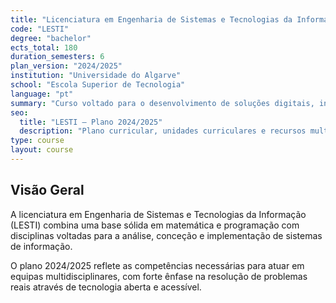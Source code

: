 ```yaml
---
title: "Licenciatura em Engenharia de Sistemas e Tecnologias da Informação"
code: "LESTI"
degree: "bachelor"
ects_total: 180
duration_semesters: 6
plan_version: "2024/2025"
institution: "Universidade do Algarve"
school: "Escola Superior de Tecnologia"
language: "pt"
summary: "Curso voltado para o desenvolvimento de soluções digitais, integrando fundamentos de engenharia, programação e sistemas de informação."
seo:
  title: "LESTI — Plano 2024/2025"
  description: "Plano curricular, unidades curriculares e recursos multimédia."
type: course
layout: course
---
```


## Visão Geral

A licenciatura em Engenharia de Sistemas e Tecnologias da Informação (LESTI) combina uma base sólida em matemática e programação com disciplinas voltadas para a análise, conceção e implementação de sistemas de informação.

O plano 2024/2025 reflete as competências necessárias para atuar em equipas multidisciplinares, com forte ênfase na resolução de problemas reais através de tecnologia aberta e acessível.
